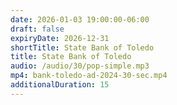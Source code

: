 ```yaml
---
date: 2026-01-03 19:00:00-06:00
draft: false
expiryDate: 2026-12-31
shortTitle: State Bank of Toledo
title: State Bank of Toledo
audio: /audio/30/pop-simple.mp3
mp4: bank-toledo-ad-2024-30-sec.mp4
additionalDuration: 15
---
```

